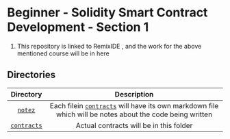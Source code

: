 # Beginner - Solidity Smart Contract Development - Section 1 

1. This repository is linked to RemixIDE , and the work for the above mentioned course will be in here 

## Directories 

Directory | Description 
:--: | :--:
[`notez`](./notez) | Each filein [`contracts`](./contracts) will have its own markdown file which will be notes about the code being written 
[`contracts`](./contracts)  | Actual contracts will be in this folder